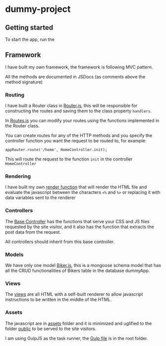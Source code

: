 # dummy-project

## Getting started
To start the app, run the 

## Framework
I have built my own framework, the framework is following MVC pattern.

All the methods are documented in JSDocs (as comments above the method signature)

### Routing
I have built a Router class in [Router.js](/routes/Router.js), this will be responsible for constructing the routes and saving them to the class property `handlers`.

In [Routes.js](/routes/Routes.js) you can modify your routes using the functions implemented in the Router class.

You can create routes for any of the HTTP methods and you specify the controller function you want the request to be routed to, for example:

`appRouter.route('/home', HomeController.init);`

This will route the request to the function `init` in the controller `HomeController`

### Rendering
I have built my own [render function](/views/render.js) that will render the HTML file and evaluate the javascript between the characters `<%` and `%>` or replacing it with data variables sent to the renderer


### Controllers
The [Base Controller](/controllers/Controller.js) has the functions that serve your CSS and JS files requested by the site visitor, and it also has the function that extracts the post data from the request.

All controllers should inherit from this base controller.

### Models
We have only one model [Biker.js](/models/Biker.js), this is a mongoose schema model that has all the CRUD functionalities of Bikers table in the database dummyApp.

### Views
The [views](/views) are all HTML with a self-built renderer to allow javascript instructions to be written in the middle of the HTML.

### Assets
The javascript are in [assets](/assets) folder and it is minimized and uglified to the folder [public](/public) to be served to the site visitors.

I am using GulpJS as the task runner, the [Gulp file](/gulpfile.js) is in the root folder. 